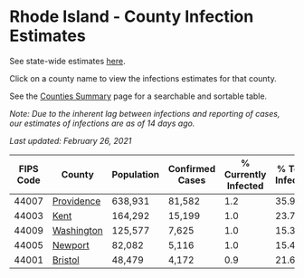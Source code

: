 # Rhode Island - County Infection Estimates

See state-wide estimates [here](/infections/us-ri).

Click on a county name to view the infections estimates for that county.

See the [Counties Summary](/infections/summary-counties) page for a searchable and sortable table.

*Note: Due to the inherent lag between infections and reporting of cases, our estimates of infections are as of 14 days ago.*

*Last updated: February 26, 2021*

|   FIPS Code |                   County |   Population |   Confirmed Cases |   % Currently Infected |   % Total Infected |
|-------------|--------------------------|--------------|-------------------|------------------------|--------------------|
|       44007 | [Providence](providence) |      638,931 |            81,582 |                    1.2 |               35.9 |
|       44003 |             [Kent](kent) |      164,292 |            15,199 |                    1.0 |               23.7 |
|       44009 | [Washington](washington) |      125,577 |             7,625 |                    1.0 |               15.3 |
|       44005 |       [Newport](newport) |       82,082 |             5,116 |                    1.0 |               15.4 |
|       44001 |       [Bristol](bristol) |       48,479 |             4,172 |                    0.9 |               21.6 |